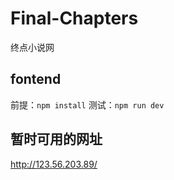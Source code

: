 # Final-Chapters

终点小说网

## fontend

前提：`npm install`
测试：`npm run dev`

## 暂时可用的网址
http://123.56.203.89/
